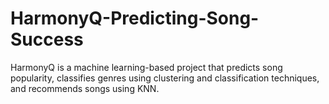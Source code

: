 # HarmonyQ-Predicting-Song-Success
HarmonyQ is a machine learning-based project that predicts song popularity, classifies genres using clustering and classification techniques, and recommends songs using KNN.
